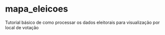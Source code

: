 # mapa_eleicoes
Tutorial básico de como processar os dados eleitorais para visualização por local de votação
